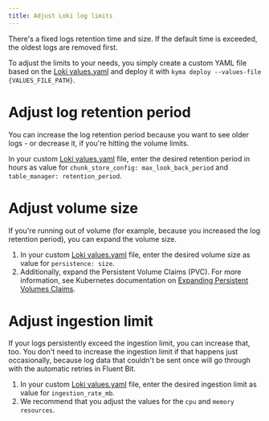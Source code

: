 ```yaml
---
title: Adjust Loki log limits
---
```


There's a fixed logs retention time and size. If the default time is exceeded, the oldest logs are removed first.

To adjust the limits to your needs, you simply create a custom YAML file based on the [Loki values.yaml](https://github.com/kyma-project/kyma/blob/main/resources/logging/charts/loki/values.yaml) and deploy it with `kyma deploy --values-file {VALUES_FILE_PATH}`.

# Adjust log retention period

You can increase the log retention period because you want to see older logs - or decrease it, if you're hitting the volume limits.

In your custom [Loki values.yaml](https://github.com/kyma-project/kyma/blob/main/resources/logging/charts/loki/values.yaml) file, enter the desired retention period in hours as value for `chunk_store_config: max_look_back_period` and `table_manager: retention_period`.

# Adjust volume size

If you're running out of volume (for example, because you increased the log retention period), you can expand the volume size.

1. In your custom [Loki values.yaml](https://github.com/kyma-project/kyma/blob/main/resources/logging/charts/loki/values.yaml) file, enter the desired volume size as value for `persistence: size`.
1. Additionally, expand the Persistent Volume Claims (PVC). For more information, see Kubernetes documentation on [Expanding Persistent Volumes Claims](https://kubernetes.io/docs/concepts/storage/persistent-volumes/#expanding-persistent-volumes-claims).

# Adjust ingestion limit

If your logs persistently exceed the ingestion limit, you can increase that, too.
You don't need to increase the ingestion limit if that happens just occasionally, because log data that couldn't be sent once will go through with the automatic retries in Fluent Bit.

1. In your custom [Loki values.yaml](https://github.com/kyma-project/kyma/blob/main/resources/logging/charts/loki/values.yaml) file, enter the desired ingestion limit as value for `ingestion_rate_mb`.
1. We recommend that you adjust the values for the `cpu` and `memory` `resources`.
